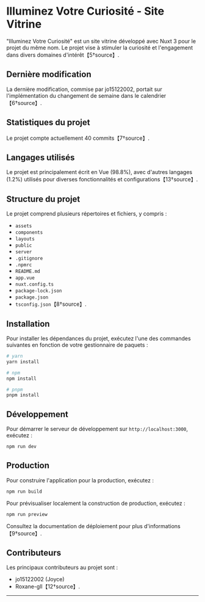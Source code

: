 # Illuminez Votre Curiosité - Site Vitrine

"Illuminez Votre Curiosité" est un site vitrine développé avec Nuxt 3 pour le projet du même nom. Le projet vise à stimuler la curiosité et l'engagement dans divers domaines d'intérêt【5†source】.

## Dernière modification

La dernière modification, commise par jo15122002, portait sur l'implémentation du changement de semaine dans le calendrier【6†source】.

## Statistiques du projet

Le projet compte actuellement 40 commits【7†source】.

## Langages utilisés

Le projet est principalement écrit en Vue (98.8%), avec d'autres langages (1.2%) utilisés pour diverses fonctionnalités et configurations【13†source】.

## Structure du projet

Le projet comprend plusieurs répertoires et fichiers, y compris :

- `assets`
- `components`
- `layouts`
- `public`
- `server`
- `.gitignore`
- `.npmrc`
- `README.md`
- `app.vue`
- `nuxt.config.ts`
- `package-lock.json`
- `package.json`
- `tsconfig.json`【8†source】.

## Installation

Pour installer les dépendances du projet, exécutez l'une des commandes suivantes en fonction de votre gestionnaire de paquets :

```bash
# yarn
yarn install

# npm
npm install

# pnpm
pnpm install
```

## Développement

Pour démarrer le serveur de développement sur `http://localhost:3000`, exécutez :

```bash
npm run dev
```

## Production

Pour construire l'application pour la production, exécutez :

```bash
npm run build
```

Pour prévisualiser localement la construction de production, exécutez :

```bash
npm run preview
```

Consultez la documentation de déploiement pour plus d'informations【9†source】.

## Contributeurs

Les principaux contributeurs au projet sont :

- jo15122002 (Joyce)
- Roxane-gll【12†source】.

---

